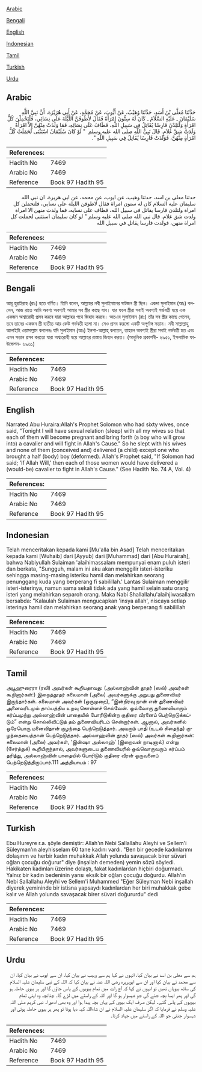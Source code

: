 [Arabic](#arabic)

[Bengali](#bengali)

[English](#english)

[Indonesian](#indonesian)

[Tamil](#tamil)

[Turkish](#turkish)

[Urdu](#urdu)

## Arabic


<div dir="rtl" lang="ar" style={{fontSize:'larger',backgroundColor:'#f8f9fa',padding:20}}>
حَدَّثَنَا مُعَلَّى بْنُ أَسَدٍ، حَدَّثَنَا وُهَيْبٌ، عَنْ أَيُّوبَ، عَنْ مُحَمَّدٍ، عَنْ أَبِي هُرَيْرَةَ، أَنَّ نَبِيَّ اللَّهِ سُلَيْمَانَ ـ عَلَيْهِ السَّلاَمُ ـ كَانَ لَهُ سِتُّونَ امْرَأَةً فَقَالَ لأَطُوفَنَّ اللَّيْلَةَ عَلَى نِسَائِي، فَلْتَحْمِلْنَ كُلُّ امْرَأَةٍ وَلْتَلِدْنَ فَارِسًا يُقَاتِلُ فِي سَبِيلِ اللَّهِ، فَطَافَ عَلَى نِسَائِهِ، فَمَا وَلَدَتْ مِنْهُنَّ إِلاَّ امْرَأَةٌ وَلَدَتْ شِقَّ غُلاَمٍ‏.‏ قَالَ نَبِيُّ اللَّهِ صلى الله عليه وسلم ‏ "‏ لَوْ كَانَ سُلَيْمَانُ اسْتَثْنَى لَحَمَلَتْ كُلُّ امْرَأَةٍ مِنْهُنَّ، فَوَلَدَتْ فَارِسًا يُقَاتِلُ فِي سَبِيلِ اللَّهِ ‏"‏‏.‏
</div>
<div style={{backgroundColor:'#f8f9fa',padding:20, marginBottom: 10}}><table> <thead> <tr> <th>References:</th> <th></th> </tr> </thead> <tbody><tr><td>Hadith No</td><td>7469</td></tr><tr><td>Arabic No</td><td>7469</td></tr><tr><td>Reference</td><td>Book 97 Hadith 95</td></tr></tbody></table></div>


<div dir="rtl" lang="ar" style={{fontSize:'larger',backgroundColor:'#f8f9fa',padding:20}}>
حدثنا معلى بن اسد، حدثنا وهيب، عن ايوب، عن محمد، عن ابي هريرة، ان نبي الله سليمان عليه السلام كان له ستون امراة فقال لاطوفن الليلة على نسايي، فلتحملن كل امراة ولتلدن فارسا يقاتل في سبيل الله، فطاف على نسايه، فما ولدت منهن الا امراة ولدت شق غلام. قال نبي الله صلى الله عليه وسلم " لو كان سليمان استثنى لحملت كل امراة منهن، فولدت فارسا يقاتل في سبيل الله
</div>
<div style={{backgroundColor:'#f8f9fa',padding:20, marginBottom: 10}}><table> <thead> <tr> <th>References:</th> <th></th> </tr> </thead> <tbody><tr><td>Hadith No</td><td>7469</td></tr><tr><td>Arabic No</td><td>7469</td></tr><tr><td>Reference</td><td>Book 97 Hadith 95</td></tr></tbody></table></div>

## Bengali


<div dir="ltr" lang="bn" style={{fontSize:'larger',backgroundColor:'#f8f9fa',padding:20}}>
আবূ হুরাইরাহ (রাঃ) হতে বর্ণিত। তিনি বলেন, আল্লাহর নবী সুলাইমানের ষাটজন স্ত্রী ছিল। একদা সুলাইমান (আঃ) বললেন, আজ রাতে আমি অবশ্য অবশ্যই আমার সব স্ত্রীর কাছে যাব। যার ফলে স্ত্রীরা সবাই অবশ্যই গর্ভবতী হয়ে এক একজন অশ্বারোহী প্রসব করবে যারা আল্লাহর পথে জিহাদ করবে। অতএব সুলাইমান (রাঃ) তাঁর সব স্ত্রীর কাছে গেলেন, তবে তাদের একজন স্ত্রী ব্যতীত আর কেউ গর্ভবতী হলো না। সেও প্রসব করলো একটি অপূর্ণাঙ্গ সন্তান। নবী সাল্লাল্লাহু আলাইহি ওয়াসাল্লাম বললেনঃ যদি সুলাইমান (আঃ) ইনশা-আল্লাহ্ বলতেন, তাহলে অবশ্যই স্ত্রীরা সবাই গর্ভবতী হত এবং এমন সন্তান প্রসব করতো যারা অশ্বারোহী হয়ে আল্লাহর রাস্তায় জিহাদ করত। (আধুনিক প্রকাশনী- ৬৯৫১, ইসলামিক ফাউন্ডেশন- ৬৯৬১)
</div>
<div style={{backgroundColor:'#f8f9fa',padding:20, marginBottom: 10}}><table> <thead> <tr> <th>References:</th> <th></th> </tr> </thead> <tbody><tr><td>Hadith No</td><td>7469</td></tr><tr><td>Arabic No</td><td>7469</td></tr><tr><td>Reference</td><td>Book 97 Hadith 95</td></tr></tbody></table></div>

## English


<div dir="ltr" lang="en" style={{fontSize:'larger',backgroundColor:'#f8f9fa',padding:20}}>
Narrated Abu Huraira:Allah's Prophet Solomon who had sixty wives, once said, "Tonight I will have sexual relation (sleep) with all my wives so that each of them will become pregnant and bring forth (a boy who will grow into) a cavalier and will fight in Allah's Cause." So he slept with his wives and none of them (conceived and) delivered (a child) except one who brought a half (body) boy (deformed). Allah's Prophet said, "If Solomon had said; 'If Allah Will,' then each of those women would have delivered a (would-be) cavalier to fight in Allah's Cause." (See Hadith No. 74 A, Vol. 4)
</div>
<div style={{backgroundColor:'#f8f9fa',padding:20, marginBottom: 10}}><table> <thead> <tr> <th>References:</th> <th></th> </tr> </thead> <tbody><tr><td>Hadith No</td><td>7469</td></tr><tr><td>Arabic No</td><td>7469</td></tr><tr><td>Reference</td><td>Book 97 Hadith 95</td></tr></tbody></table></div>

## Indonesian


<div dir="ltr" lang="id" style={{fontSize:'larger',backgroundColor:'#f8f9fa',padding:20}}>
Telah menceritakan kepada kami [Mu'alla bin Asad] Telah menceritakan kepada kami [Wuhaib] dari [Ayyub] dari [Muhammad] dari [Abu Hurairah], bahwa Nabiyullah Sulaiman 'alaihimassalam mempunyai enam puluh isteri dan berkata, "Sungguh, malam ini aku akan menggilir isteri-isteriku sehingga masing-masing isteriku hamil dan melahirkan seorang penunggang kuda yang berperang fi sabilillah.' Lantas Sulaiman menggilir isteri-isterinya, namun sama sekali tidak ada yang hamil selain satu orang isteri yang melahirkan separoh orang. Maka Nabi Shallallahu'alaihjiwasallam bersabda: "Kalaulah Sulaiman mengucapkan 'insya allah', niscaya setiap isterinya hamil dan melahirkan seorang anak yang berperang fi sabilillah
</div>
<div style={{backgroundColor:'#f8f9fa',padding:20, marginBottom: 10}}><table> <thead> <tr> <th>References:</th> <th></th> </tr> </thead> <tbody><tr><td>Hadith No</td><td>7469</td></tr><tr><td>Arabic No</td><td>7469</td></tr><tr><td>Reference</td><td>Book 97 Hadith 95</td></tr></tbody></table></div>

## Tamil


<div dir="ltr" lang="ta" style={{fontSize:'larger',backgroundColor:'#f8f9fa',padding:20}}>
அபூஹுரைரா (ரலி) அவர்கள் கூறியதாவது: (அல்லாஹ்வின் தூதர் (ஸல்) அவர்கள் கூறினார்கள்:) இறைத்தூதர் சுலைமான் (அலை) அவர்களுக்கு அறுபது துணைவியர் இருந்தார்கள். சுலைமான் அவர்கள் (ஒருமுறை), “இன்றிரவு நான் என் துணைவியர் அனைவரிடமும் தாம்பத்திய உறவு கொள்ளச் செல்வேன். ஒவ்வோரு துணைவியாரும் கர்ப்பமுற்று அல்லாஹ்வின் பாதையில் போரிடுகின்ற குதிரை வீரனைப் பெற்றெடுக்கட்டும்” என்று சொல்லிவிட்டுத் தம் துணைவியரிடம் சென்றார்கள். ஆனால், அவர்களில் ஒரேயொரு மனைவிதான் குழந்தை பெற்றெடுத்தார். அவரும் பாதி (உடல் சிதைந்த) குழந்தையைத்தான் பெற்றெடுத்தார். அல்லாஹ்வின் தூதர் (ஸல்) அவர்கள் கூறினார்கள்: சுலைமான் (அலை) அவர்கள், ‘இன்ஷா அல்லாஹ்’ (இறைவன் நாடினால்) என்று (சேர்த்துக்) கூறியிருந்தால், அவர்களுடைய துணைவியரில் ஒவ்வொருவரும் கர்ப்பம் தரித்து, அல்லாஹ்வின் பாதையில் போரிடும் குதிரை வீரன் ஒருவனைப் பெற்றெடுத்திருப்பார்.111 அத்தியாயம் : 97
</div>
<div style={{backgroundColor:'#f8f9fa',padding:20, marginBottom: 10}}><table> <thead> <tr> <th>References:</th> <th></th> </tr> </thead> <tbody><tr><td>Hadith No</td><td>7469</td></tr><tr><td>Arabic No</td><td>7469</td></tr><tr><td>Reference</td><td>Book 97 Hadith 95</td></tr></tbody></table></div>

## Turkish


<div dir="ltr" lang="tr" style={{fontSize:'larger',backgroundColor:'#f8f9fa',padding:20}}>
Ebu Hureyre r.a. şöyle demiştir: Allah'ın Nebi Sallallahu Aleyhi ve Sellem'i Süleyman'ın aleyhisselam 60 tane kadını vardı. "Ben bir gecede kadınlarımı dolaşırım ve herbir kadın muhakkak Allah yolunda savaşacak birer süvari oğlan çocuğu doğurur" diye (inşallah demeden) yemin sözü söyledi. Hakikaten kadınları üzerine dolaştı, fakat kadınlardan hiçbiri doğurmadı. Yalnız bir kadın bedeninin yarısı eksik bir oğlan çocuğu doğurdu. Allah'ın Nebi Sallallahu Aleyhi ve Sellem'i Muhammed "Eğer Süleyman Nebi inşallah diyerek yemininde bir istisna yapsaydı kadınlardan her biri muhakkak gebe kalır ve Allah yolunda savaşacak birer süvari doğururdu" dedi
</div>
<div style={{backgroundColor:'#f8f9fa',padding:20, marginBottom: 10}}><table> <thead> <tr> <th>References:</th> <th></th> </tr> </thead> <tbody><tr><td>Hadith No</td><td>7469</td></tr><tr><td>Arabic No</td><td>7469</td></tr><tr><td>Reference</td><td>Book 97 Hadith 95</td></tr></tbody></table></div>

## Urdu


<div dir="rtl" lang="ur" style={{fontSize:'larger',backgroundColor:'#f8f9fa',padding:20}}>
ہم سے معلی بن اسد نے بیان کیا، انہوں نے کہا ہم سے وہیب نے بیان کیا، ان سے ایوب نے بیان کیا، ان سے محمد نے بیان کیا اور ان سے ابوہریرہ رضی اللہ عنہ نے بیان کیا کہ اللہ کے نبی سلیمان علیہ السلام کی ساٹھ بیویاں تھیں تو انہوں نے کہا کہ آج رات میں تمام بیویوں کے پاس جاؤں گا اور ہر بیوی حاملہ ہو گی اور پھر ایسا بچہ جنے گی جو شہسوار ہو گا اور اللہ کے راستے میں لڑے گا۔ چنانچہ وہ اپنی تمام بیویوں کے پاس گئے۔ لیکن صرف ایک بیوی کے یہاں بچہ پیدا ہوا اور وہ بھی ادھورا۔ نبی کریم صلی اللہ علیہ وسلم نے فرمایا کہ اگر سلیمان علیہ السلام نے ان شاءاللہ کہہ دیا ہوتا تو پھر ہر بیوی حاملہ ہوتی اور شہسوار جنتی جو اللہ کے راستے میں جہاد کرتا۔
</div>
<div style={{backgroundColor:'#f8f9fa',padding:20, marginBottom: 10}}><table> <thead> <tr> <th>References:</th> <th></th> </tr> </thead> <tbody><tr><td>Hadith No</td><td>7469</td></tr><tr><td>Arabic No</td><td>7469</td></tr><tr><td>Reference</td><td>Book 97 Hadith 95</td></tr></tbody></table></div>